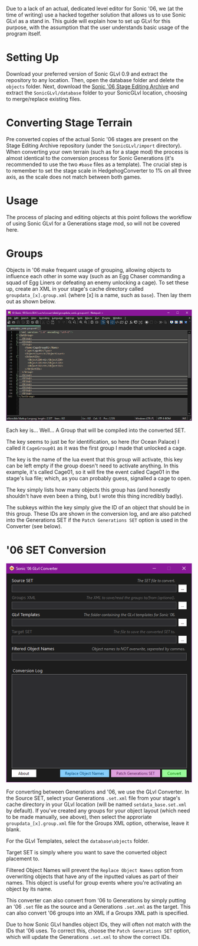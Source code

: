 Due to a lack of an actual, dedicated level editor for Sonic '06, we (at the time of writing) use a hacked together solution that allows us to use Sonic GLvl as a stand in. This guide will explain how to set up GLvl for this purpose, with the assumption that the user understands basic usage of the program itself.

# Setting Up
Download your preferred version of Sonic GLvl 0.9 and extract the repository to any location. Then, open the database folder and delete the `objects` folder. Next, download the [Sonic '06 Stage Editing Archive](https://github.com/Knuxfan24/Sonic-06-Stage-Editing-Archive) and extract the `SonicGLvl/database` folder to your SonicGLvl location, choosing to merge/replace existing files.

# Converting Stage Terrain
Pre converted copies of the actual Sonic '06 stages are present on the Stage Editing Archive repository (under the `SonicGLvl/import` directory). When converting your own terrain (such as for a stage mod) the process is almost identical to the conversion process for Sonic Generations (it's recommended to use the two `#base` files as a template). The crucial step is to remember to set the stage scale in HedgehogConverter to 1% on all three axis, as the scale does not match between both games.

# Usage
The process of placing and editing objects at this point follows the workflow of using Sonic GLvl for a Generations stage mod, so will not be covered here.

# Groups
Objects in '06 make frequent usage of grouping, allowing objects to influence each other in some way (such as an Egg Chaser commanding a squad of Egg Liners or defeating an enemy unlocking a cage). To set these up, create an XML in your stage's cache directory called `groupdata_[x].group.xml` (where [x] is a name, such as `base`). Then lay them out as shown below.

![](./assets/glvl/image1.png)

Each <Group> key is... Well... A Group that will be compiled into the converted SET.

The <Name> key seems to just be for identification, so here (for Ocean Palace) I called it `CageGroup01` as it was the first group I made that unlocked a cage.

The <Type> key is the name of the lua event that this group will activate, this key can be left empty if the group doesn't need to activate anything. In this example, it's called Cage01, so it will fire the event called Cage01 in the stage's lua file; which, as you can probably guess, signalled a cage to open.

The <ObjectCount> key simply lists how many objects this group has (and honestly shouldn't have even been a thing, but I wrote this thing incredibly badly).

The subkeys within the <ObjectIDs> key simply give the ID of an object that should be in this group. These IDs are shown in the conversion log, and are also patched into the Generations SET if the `Patch Generations SET` option is used in the Converter (see below).

# '06 SET Conversion
![](./assets/glvl/image2.png)

For converting between Generations and '06, we use the GLvl Converter. In the Source SET, select your Generations `.set.xml` file from your stage's cache directory in your GLvl location (will be named `setdata_base.set.xml` by default). If you've created any groups for your object layout (which need to be made manually, see above), then select the approriate `groupdata_[x].group.xml` file for the Groups XML option, otherwise, leave it blank.

For the GLvl Templates, select the `database\objects` folder.

Target SET is simply where you want to save the converted object placement to.

Filtered Object Names will prevent the `Replace Object Names` option from overwriting objects that have any of the inputted values as part of their names. This object is useful for group events where you're activating an object by its name.

This converter can also convert from '06 to Generations by simply putting an '06 `.set` file as the source and a Generations `.set.xml` as the target. This can also convert '06 groups into an XML if a Groups XML path is specified.

Due to how Sonic GLvl handles object IDs, they will often not match with the IDs that '06 uses. To correct this, choose the `Patch Generations SET` option, which will update the Generations `.set.xml` to show the correct IDs.